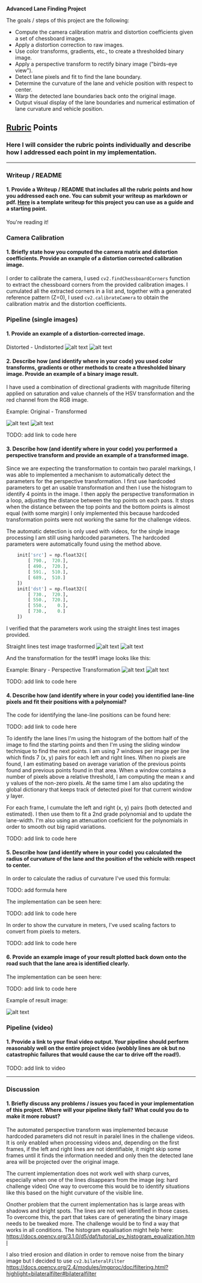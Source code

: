 **Advanced Lane Finding Project**

The goals / steps of this project are the following:

* Compute the camera calibration matrix and distortion coefficients given a set of chessboard images.
* Apply a distortion correction to raw images.
* Use color transforms, gradients, etc., to create a thresholded binary image.
* Apply a perspective transform to rectify binary image ("birds-eye view").
* Detect lane pixels and fit to find the lane boundary.
* Determine the curvature of the lane and vehicle position with respect to center.
* Warp the detected lane boundaries back onto the original image.
* Output visual display of the lane boundaries and numerical estimation of lane curvature and vehicle position.

[//]: # (Image References)

[image2]: ./test_images/test1.jpg "Original Image"
[image2-undist]: ./writeup-images/test1-undist.png "Undistorted Image"
[image2-binary]: ./writeup-images/test1-binary.png "Binary Undistorted Image"
[image2-warped]: ./writeup-images/test1-warped.png "Binary Perspective Transformed Image"
[orig-test2]: ./test_images/straight_lines1.jpg "Original Test #2 Image"
[perspective-test2]: ./writeup-images/perspective-test2.png "Binary Perspective Transformed Test Image #2"
[plotted-result]: ./writeup-images/result.png "Plotted result"
[image4]: ./examples/warped_straight_lines.jpg "Warp Example"
[image5]: ./examples/color_fit_lines.jpg "Fit Visual"
[image6]: ./examples/example_output.jpg "Output"
[video1]: ./project_video.mp4 "Video"

## [Rubric](https://review.udacity.com/#!/rubrics/571/view) Points

### Here I will consider the rubric points individually and describe how I addressed each point in my implementation.

---

### Writeup / README

#### 1. Provide a Writeup / README that includes all the rubric points and how you addressed each one.  You can submit your writeup as markdown or pdf.  [Here](https://github.com/udacity/CarND-Advanced-Lane-Lines/blob/master/writeup_template.md) is a template writeup for this project you can use as a guide and a starting point.

You're reading it!

### Camera Calibration

#### 1. Briefly state how you computed the camera matrix and distortion coefficients. Provide an example of a distortion corrected calibration image.

I order to calibrate the camera, I used `cv2.findChessboardCorners` function to extract the chessboard corners from the provided calibration images.
I cumulated all the extracted corners in a list and, together with a generated reference pattern (Z=0), I used `cv2.calibrateCamera` to obtain the calibration matrix and the distortion coefficients.


### Pipeline (single images)

#### 1. Provide an example of a distortion-corrected image.

Distorted - Undistorted
![alt text][image2] ![alt text][image2-undist]

#### 2. Describe how (and identify where in your code) you used color transforms, gradients or other methods to create a thresholded binary image.  Provide an example of a binary image result.

I have used a combination of directional gradients with magnitude filtering applied on saturation and value channels of the HSV transformation and the red channel from the RGB image.

Example: Original - Transformed

![alt text][image2-undist] ![alt text][image2-binary]

TODO: add link to code here

#### 3. Describe how (and identify where in your code) you performed a perspective transform and provide an example of a transformed image.

Since we are expecting the transformation to contain two paralel markings, I was able to implemented a mechanism to automatically detect the parameters for the perspective transformation.
I first use hardcoded parameters to get an usable transformation and then I use the histogram to identify 4 points in the image.
I then apply the perspective transformation in a loop, adjusting the distance between the top points on each pass.
It stops when the distance between the top points and the bottom points is almost equal (with some margin)
I only implemented this because hardcoded transformation points were not working the same for the challenge videos.

The automatic detection is only used with videos, for the single image processing I am still using hardcoded parameters.
The hardcoded parameters were automatically found using the method above.

```python
    init['src'] = np.float32([
        [ 790.,  720.],
        [ 490.,  720.],
        [ 591.,  510.],
        [ 689.,  510.]
    ])
    init['dst'] = np.float32([
        [ 730.,  720.],
        [ 550.,  720.],
        [ 550.,    0.],
        [ 730.,    0.]
    ])
```

I verified that the parameters work using the straight lines test images provided.

Straight lines test image trasformed
![alt text][orig-test2] ![alt text][perspective-test2]

And the transformation for the test#1 image looks like this:

Example: Binary - Perspective Transformation
![alt text][image2-binary] ![alt text][image2-warped]

TODO: add link to code here

#### 4. Describe how (and identify where in your code) you identified lane-line pixels and fit their positions with a polynomial?

The code for identifying the lane-line positions can be found here:

TODO: add link to code here

To identify the lane lines I'm using the histogram of the bottom half of the image to find the starting points and then I'm using the sliding window technique to find the next points.
I am using 7 windows per image per line which finds 7 (x, y) pairs for each left and right lines.
When no pixels are found, I am estimating based on average variation of the previous points found and previous points found in that area.
When a window contains a number of pixels above a relative threshold, I am computing the mean x and y values of the non-zero pixels.
At the same time I am also updating the global dictionary that keeps track of detected pixel for that current window y layer.

For each frame, I cumulate the left and right (x, y) pairs (both detected and estimated).
I then use them to fit a 2nd grade polynomial and to update the lane-width.
I'm also using an attenuation coeficient for the polynomials in order to smooth out big rapid variations.

TODO: add link to code here

#### 5. Describe how (and identify where in your code) you calculated the radius of curvature of the lane and the position of the vehicle with respect to center.

In order to calculate the radius of curvature I've used this formula:

TODO: add formula here

The implementation can be seen here:

TODO: add link to code here

In order to show the curvature in meters, I've used scaling factors to convert from pixels to meters.

TODO: add link to code here

#### 6. Provide an example image of your result plotted back down onto the road such that the lane area is identified clearly.

The implementation can be seen here:

TODO: add link to code here

Example of result image:

![alt text][plotted-result]


### Pipeline (video)

#### 1. Provide a link to your final video output.  Your pipeline should perform reasonably well on the entire project video (wobbly lines are ok but no catastrophic failures that would cause the car to drive off the road!).

TODO: add link to video

---

### Discussion

#### 1. Briefly discuss any problems / issues you faced in your implementation of this project.  Where will your pipeline likely fail?  What could you do to make it more robust?

The automated perspective transform was implemented because hardcoded parameters did not result in paralel lines in the challenge videos.
It is only enabled when processing videos and, depending on the first frames, if the left and right lines are not identifiable, it might skip some frames until it finds the information needed and only then the detected lane area will be projected over the original image.

The current implementation does not work well with sharp curves, especially when one of the lines disappears from the image (eg: hard challenge video)
One way to overcome this would be to identify situations like this based on the hight curvature of the visible line.

Onother problem that the current implementation has is large areas with shadows and bright spots. The lines are not well identified in those cases.
To overcome this, the part that takes care of generating the binary image needs to be tweaked more.
The challenge would be to find a way that works in all conditions. The histogram equalisation might help here: https://docs.opencv.org/3.1.0/d5/daf/tutorial_py_histogram_equalization.html

I also tried erosion and dilation in order to remove noise from the binary image but I decided to use `cv2.bilateralFilter` https://docs.opencv.org/2.4/modules/imgproc/doc/filtering.html?highlight=bilateralfilter#bilateralfilter
